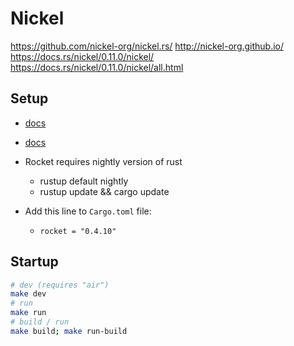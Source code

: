 # Nickel

https://github.com/nickel-org/nickel.rs/
http://nickel-org.github.io/
https://docs.rs/nickel/0.11.0/nickel/
https://docs.rs/nickel/0.11.0/nickel/all.html

## Setup

- [docs](https://rocket.rs/v0.4/guide/quickstart/)
- [docs](https://rocket.rs/v0.4/guide/getting-started/)

- Rocket requires nightly version of rust
  - rustup default nightly
  - rustup update && cargo update
- Add this line to `Cargo.toml` file:
  - `rocket = "0.4.10"`

## Startup

```bash
# dev (requires "air")
make dev
# run
make run
# build / run
make build; make run-build
```
